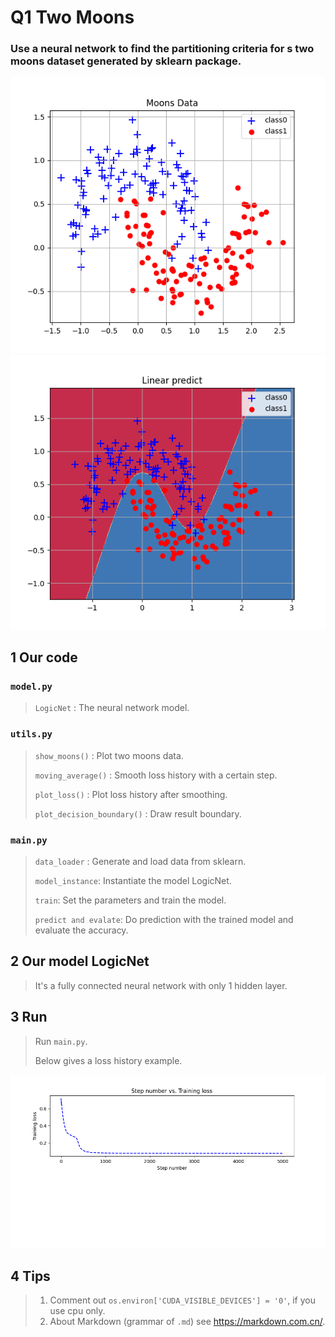
# Q1 Two Moons
### Use a neural network to find the partitioning criteria for s two moons dataset generated by sklearn package.

[//]: # (<img src="./Figure1_MoosData.png" alt="" title="图片title">)

[//]: # (![图片1]&#40;./Figure1_MoosData.png "MoosData"&#41;)
[//]: # (![图片3]&#40;./Figure3_LinearPredict.png "Boundary"&#41;)

![tu1](https://github.com/25jia/DL_with_Pytorch/blob/master/Q1-TwoMoons/Figure1_MoosData.png)
![tu3](https://github.com/25jia/DL_with_Pytorch/blob/master/Q1-TwoMoons/Figure3_LinearPredict.png)

## 1 Our code
### `model.py`
> `LogicNet` : The neural network model.
### `utils.py`
> `show_moons()` : Plot two moons data.                                                                                                                                                                                              
> 
> 
> `moving_average()` : Smooth loss history with a certain step.
> 
>  `plot_loss()` : Plot loss history after smoothing.
> 
> `plot_decision_boundary()` : Draw result boundary.
> 
### `main.py`
> `data_loader` : Generate and load data from sklearn.
> 
> `model_instance`: Instantiate the model LogicNet.
> 
> `train`: Set the parameters and train the model.
> 
> `predict and evalate`: Do prediction with the trained model and evaluate the accuracy.
>
## 2 Our model LogicNet
> It's a fully connected neural network with only 1 hidden layer.

## 3 Run
> Run `main.py`.
> 
> Below gives a loss history example.
> 

[//]: # (![图片2]&#40;./Figure2_Loss.png "Loss"&#41;)

![tu2](https://github.com/25jia/DL_with_Pytorch/blob/master/Q1-TwoMoons/Figure2_Loss.png)

## 4 Tips
> 1. Comment out `os.environ['CUDA_VISIBLE_DEVICES'] = '0'`, if you use cpu only.
> 2. About Markdown (grammar of `.md`)  see <https://markdown.com.cn/>.
> 
